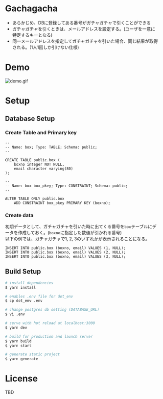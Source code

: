 # Gachagacha

- あらかじめ、DBに登録してある番号がガチャガチャで引くことができる
- ガチャガチャを引くときは、メールアドレスを設定する。(ユーザを一意に特定するキーとなる)
- 同一メールアドレスを指定してガチャガチャを引いた場合、同じ結果が取得される。(1人1回しか引けない仕様)

# Demo

![demo.gif](https://raw.githubusercontent.com/wiki/yamagata-developers-society/gachagacha/demo.gif)

# Setup

## Database Setup

### Create Table and Primary key
```postgresql
--
-- Name: box; Type: TABLE; Schema: public;
--

CREATE TABLE public.box (
    boxno integer NOT NULL,
    email character varying(80)
);

--
-- Name: box box_pkey; Type: CONSTRAINT; Schema: public; 
--

ALTER TABLE ONLY public.box
    ADD CONSTRAINT box_pkey PRIMARY KEY (boxno);
```

### Create data

初期データとして、ガチャガチャを引いた時に出てくる番号を```box```テーブルにデータを作成しておく。(```boxno```に指定した数値が引かれる番号)\
以下の例では、ガチャガチャで1, 2, 3のいずれかが表示されることになる。

```postgresql
INSERT INTO public.box (boxno, email) VALUES (1, NULL);
INSERT INTO public.box (boxno, email) VALUES (2, NULL);
INSERT INTO public.box (boxno, email) VALUES (3, NULL);
```

## Build Setup

```bash
# install dependencies
$ yarn install

# enables .env file for dot_env 
$ cp dot_env .env

# change postgres db setting (DATABASE_URL)
$ vi .env

# serve with hot reload at localhost:3000
$ yarn dev

# build for production and launch server
$ yarn build
$ yarn start

# generate static project
$ yarn generate
```

# License
TBD